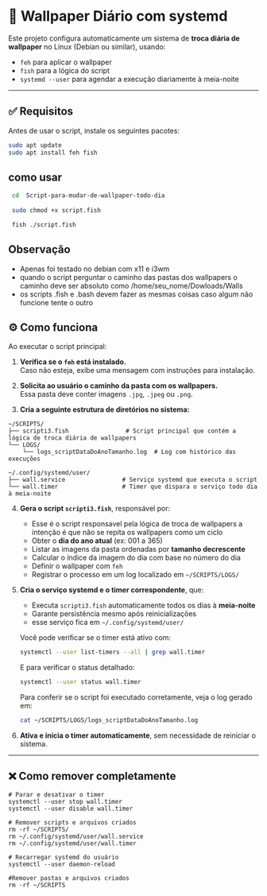 # 📄 Wallpaper Diário com systemd 

Este projeto configura automaticamente um sistema de **troca diária de wallpaper** no Linux (Debian ou similar), usando:
- `feh` para aplicar o wallpaper
- `fish` para a lógica do script
- `systemd --user` para agendar a execução diariamente à meia-noite

---

## ✅ Requisitos

Antes de usar o script, instale os seguintes pacotes:

```bash
sudo apt update
sudo apt install feh fish

```
## como usar 
```bash
 cd  Script-para-mudar-de-wallpaper-todo-dia
   
 sudo chmod +x script.fish

 fish ./script.fish
 ```


## Observação
- Apenas foi testado no debian com x11 e i3wm
- quando o script perguntar o caminho das pastas dos wallpapers o caminho deve ser absoluto como /home/seu_nome/Dowloads/Walls
- os scripts .fish e .bash devem fazer as mesmas coisas caso algum não funcione tente o outro

## ⚙️ Como funciona

Ao executar o script principal:

1. **Verifica se o `feh` está instalado.**  
   Caso não esteja, exibe uma mensagem com instruções para instalação.

2. **Solicita ao usuário o caminho da pasta com os wallpapers.**  
   Essa pasta deve conter imagens `.jpg`, `.jpeg` ou `.png`.

3. **Cria a seguinte estrutura de diretórios no sistema:**

```
~/SCRIPTS/
├── scripti3.fish                # Script principal que contém a lógica de troca diária de wallpapers
└── LOGS/
    └── logs_scriptDataDoAnoTamanho.log  # Log com histórico das execuções

~/.config/systemd/user/
├── wall.service                # Serviço systemd que executa o script
└── wall.timer                  # Timer que dispara o serviço todo dia à meia-noite
```

4. **Gera o script `scripti3.fish`**, responsável por:
   - Esse é o script responsavel pela lógica de troca de wallpapers a intenção é que não se repita os wallpapers como um ciclo
   - Obter o **dia do ano atual** (ex: 001 a 365)
   - Listar as imagens da pasta ordenadas por **tamanho decrescente**
   - Calcular o índice da imagem do dia com base no número do dia
   - Definir o wallpaper com `feh`
   - Registrar o processo em um log localizado em `~/SCRIPTS/LOGS/`

5. **Cria o serviço systemd e o timer correspondente**, que:
   - Executa `scripti3.fish` automaticamente todos os dias à **meia-noite**
   - Garante persistência mesmo após reinicializações
   - esse serviço fica em `~/.config/systemd/user/`

   Você pode verificar se o timer está ativo com:

   ```bash
   systemctl --user list-timers --all | grep wall.timer
   ```

   E para verificar o status detalhado:

   ```bash
   systemctl --user status wall.timer
   ```

   Para conferir se o script foi executado corretamente, veja o log gerado em:

   ```bash
   cat ~/SCRIPTS/LOGS/logs_scriptDataDoAnoTamanho.log
   ```


6. **Ativa e inicia o timer automaticamente**, sem necessidade de reiniciar o sistema.

---




## ❌ Como remover completamente
```
# Parar e desativar o timer
systemctl --user stop wall.timer
systemctl --user disable wall.timer

# Remover scripts e arquivos criados
rm -rf ~/SCRIPTS/
rm ~/.config/systemd/user/wall.service
rm ~/.config/systemd/user/wall.timer

# Recarregar systemd do usuário
systemctl --user daemon-reload

#Remover pastas e arquivos criados
rm -rf ~/SCRIPTS
```

